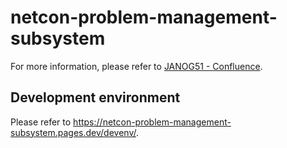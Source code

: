 # netcon-problem-management-subsystem

For more information, please refer to [JANOG51 - Confluence](https://www.janog.gr.jp/confluence/pages/viewpage.action?pageId=85691648).

## Development environment

Please refer to https://netcon-problem-management-subsystem.pages.dev/devenv/.
